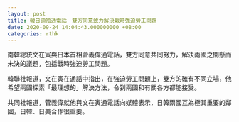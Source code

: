 ```yaml
---
layout: post
title: 韓日領袖通電話　雙方同意致力解決戰時強迫勞工問題
date: 2020-09-24 14:04:43.000000000 +08:00
categories: rthk
---
```


南韓總統文在寅與日本首相菅義偉通電話，雙方同意共同努力，解決兩國之間懸而未決的議題，包括戰時強迫勞工問題。

韓聯社報道，文在寅在通話中指出，在強迫勞工問題上，雙方的確有不同立場，他希望兩國探索「最理想的」解決方法，令到兩國和有關各方都能接受。

共同社報道，菅義偉就他與文在寅通電話向媒體表示，日韓兩國互為極其重要的鄰國，日韓、日美合作很重要。
